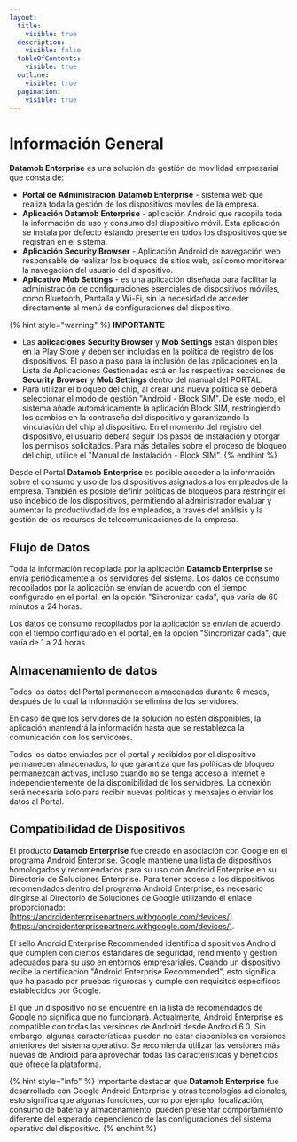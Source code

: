 ```yaml
---
layout:
  title:
    visible: true
  description:
    visible: false
  tableOfContents:
    visible: true
  outline:
    visible: true
  pagination:
    visible: true
---
```


# Información General

**Datamob Enterprise** es una solución de gestión de movilidad empresarial que consta de:

* **Portal de Administración** **Datamob Enterprise** - sistema web que realiza toda la gestión de los dispositivos móviles de la empresa.
* **Aplicación Datamob Enterprise** - aplicación Android que recopila toda la información de uso y consumo del dispositivo móvil.  Esta aplicación se instala por defecto estando presente en todos los dispositivos que se registran en el sistema.
* **Aplicación Security Browser** - Aplicación Android de navegación web responsable de realizar los bloqueos de sitios web, así como monitorear la navegación del usuario del dispositivo.
* **Aplicativo Mob Settings** - es una aplicación diseñada para facilitar la administración de configuraciones esenciales de dispositivos móviles, como Bluetooth, Pantalla y Wi-Fi, sin la necesidad de acceder directamente al menú de configuraciones del dispositivo.

{% hint style="warning" %}
**IMPORTANTE**

* Las **aplicaciones** **Security Browser** y **Mob Settings** están disponibles en la Play Store y deben ser incluidas en la política de registro de los dispositivos. El paso a paso para la inclusión de las aplicaciones en la Lista de Aplicaciones Gestionadas está en las respectivas secciones de **Security Browser** y **Mob Settings** dentro del manual del PORTAL.
* Para utilizar el bloqueo del chip, al crear una nueva política se deberá seleccionar el modo de gestión "Android - Block SIM". De este modo, el sistema añade automáticamente la aplicación Block SIM, restringiendo los cambios en la contraseña del dispositivo y garantizando la vinculación del chip al dispositivo. En el momento del registro del dispositivo, el usuario deberá seguir los pasos de instalación y otorgar los permisos solicitados. Para más detalles sobre el proceso de bloqueo del chip, utilice el "Manual de Instalación - Block SIM".
{% endhint %}

Desde el Portal **Datamob Enterprise** es posible acceder a la información sobre el consumo y uso de los dispositivos asignados a los empleados de la empresa. También es posible definir políticas de bloqueos para restringir el uso indebido de los dispositivos, permitiendo al administrador evaluar y aumentar la productividad de los empleados, a través del análisis y la gestión de los recursos de telecomunicaciones de la empresa.

## **Flujo de Datos**&#x20;

Toda la información recopilada por la aplicación **Datamob Enterprise** se envía periódicamente a los servidores del sistema.  Los datos de consumo recopilados por la aplicación se envían de acuerdo con el tiempo configurado en el portal, en la opción "Sincronizar cada", que varía de 60 minutos a 24 horas.

Los datos de consumo recopilados por la aplicación se envían de acuerdo con el tiempo configurado en el portal, en la opción "Sincronizar cada", que varía de 1 a 24 horas.

## **Almacenamiento de datos**

Todos los datos del Portal permanecen almacenados durante 6 meses, después de lo cual la información se elimina de los servidores.

En caso de que los servidores de la solución no estén disponibles, la aplicación mantendrá la información hasta que se restablezca la comunicación con los servidores.

Todos los datos enviados por el portal y recibidos por el dispositivo permanecen almacenados, lo que garantiza que las políticas de bloqueo permanezcan activas, incluso cuando no se tenga acceso a Internet e independientemente de la disponibilidad de los servidores. La conexión será necesaria solo para recibir nuevas políticas y mensajes o enviar los datos al Portal.

## Compatibilidad de Dispositivos

El producto **Datamob Enterprise** fue creado en asociación con Google en el programa Android Enterprise. Google mantiene una lista de dispositivos homologados y recomendados para su uso con Android Enterprise en su Directorio de Soluciones Enterprise.  Para tener acceso a los dispositivos recomendados dentro del programa Android Enterprise, es necesario dirigirse al Directorio de Soluciones de Google utilizando el enlace proporcionado: [https://androidenterprisepartners.withgoogle.com/devices/](https://androidenterprisepartners.withgoogle.com/devices/).

El sello Android Enterprise Recommended identifica dispositivos Android que cumplen con ciertos estándares de seguridad, rendimiento y gestión adecuados para su uso en entornos empresariales. Cuando un dispositivo recibe la certificación "Android Enterprise Recommended", esto significa que ha pasado por pruebas rigurosas y cumple con requisitos específicos establecidos por Google.

El que un dispositivo no se encuentre en la lista de recomendados de Google no significa que no funcionará. Actualmente, Android Enterprise es compatible con todas las versiones de Android desde Android 6.0. Sin embargo, algunas características pueden no estar disponibles en versiones anteriores del sistema operativo. Se recomienda utilizar las versiones más nuevas de Android para aprovechar todas las características y beneficios que ofrece la plataforma.

{% hint style="info" %}
Importante destacar que **Datamob Enterprise** fue desarrollado con  Google Android Enterprise y otras tecnologías adicionales, esto significa que algunas funciones, como por ejemplo, localización, consumo de batería y almacenamiento, pueden presentar comportamiento diferente del esperado dependiendo de las configuraciones del sistema operativo del dispositivo. &#x20;
{% endhint %}
